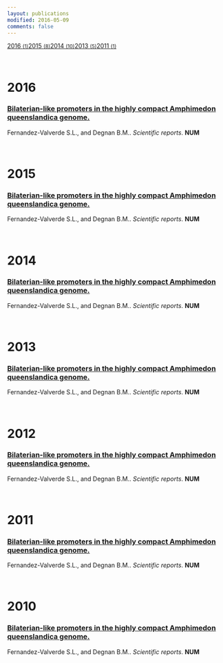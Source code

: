 ```yaml
---
layout: publications
modified: 2016-05-09
comments: false
---
```



<div class="category-box">
<a href="#2016"><span class="category-item">2016 <small>(1)</small></span></a><a href="#2015"><span class="category-item">2015 <small>(8)</small></span></a><a href="#2014"><span class="category-item">2014 <small>(10)</small></span></a><a href="#2013"><span class="category-item">2013 <small>(5)</small></span></a><a href="#2011"><span class="category-item">2011 <small>(1)</small></span></a>
</div>

<a name="2016">&nbsp;</a>
<h1>2016</h1>

<div class="pub">
    <h3><a href="http://www.nature.com/articles/srep22496" target="_new">Bilaterian-like promoters in the highly compact Amphimedon queenslandica genome.</a></h3>
    <span class="pub-authors"><span class="pub-member-author">Fernandez-Valverde S.L.</span>, and <span class="pub-member-author">Degnan B.M.</span>.</span>
    <span class="pub-journal"><i>Scientific reports</i>. <b>NUM</b></span>
</div>


<a name="2015">&nbsp;</a>
<h1>2015</h1>

<div class="pub">
    <h3><a href="http://www.nature.com/articles/srep22496" target="_new">Bilaterian-like promoters in the highly compact Amphimedon queenslandica genome.</a></h3>
    <span class="pub-authors"><span class="pub-member-author">Fernandez-Valverde S.L.</span>, and <span class="pub-member-author">Degnan B.M.</span>.</span>
    <span class="pub-journal"><i>Scientific reports</i>. <b>NUM</b></span>
</div>


<a name="2014">&nbsp;</a>
<h1>2014</h1>

<div class="pub">
    <h3><a href="http://www.nature.com/articles/srep22496" target="_new">Bilaterian-like promoters in the highly compact Amphimedon queenslandica genome.</a></h3>
    <span class="pub-authors"><span class="pub-member-author">Fernandez-Valverde S.L.</span>, and <span class="pub-member-author">Degnan B.M.</span>.</span>
    <span class="pub-journal"><i>Scientific reports</i>. <b>NUM</b></span>
</div>

<a name="2013">&nbsp;</a>
<h1>2013</h1>

<div class="pub">
    <h3><a href="http://www.nature.com/articles/srep22496" target="_new">Bilaterian-like promoters in the highly compact Amphimedon queenslandica genome.</a></h3>
    <span class="pub-authors"><span class="pub-member-author">Fernandez-Valverde S.L.</span>, and <span class="pub-member-author">Degnan B.M.</span>.</span>
    <span class="pub-journal"><i>Scientific reports</i>. <b>NUM</b></span>
</div>

<a name="2012">&nbsp;</a>
<h1>2012</h1>

<div class="pub">
    <h3><a href="http://www.nature.com/articles/srep22496" target="_new">Bilaterian-like promoters in the highly compact Amphimedon queenslandica genome.</a></h3>
    <span class="pub-authors"><span class="pub-member-author">Fernandez-Valverde S.L.</span>, and <span class="pub-member-author">Degnan B.M.</span>.</span>
    <span class="pub-journal"><i>Scientific reports</i>. <b>NUM</b></span>
</div>

<a name="2011">&nbsp;</a>
<h1>2011</h1>

<div class="pub">
    <h3><a href="http://www.nature.com/articles/srep22496" target="_new">Bilaterian-like promoters in the highly compact Amphimedon queenslandica genome.</a></h3>
    <span class="pub-authors"><span class="pub-member-author">Fernandez-Valverde S.L.</span>, and <span class="pub-member-author">Degnan B.M.</span>.</span>
    <span class="pub-journal"><i>Scientific reports</i>. <b>NUM</b></span>
</div>

<a name="2010">&nbsp;</a>
<h1>2010</h1>

<div class="pub">
    <h3><a href="http://www.nature.com/articles/srep22496" target="_new">Bilaterian-like promoters in the highly compact Amphimedon queenslandica genome.</a></h3>
    <span class="pub-authors"><span class="pub-member-author">Fernandez-Valverde S.L.</span>, and <span class="pub-member-author">Degnan B.M.</span>.</span>
    <span class="pub-journal"><i>Scientific reports</i>. <b>NUM</b></span>
</div>


